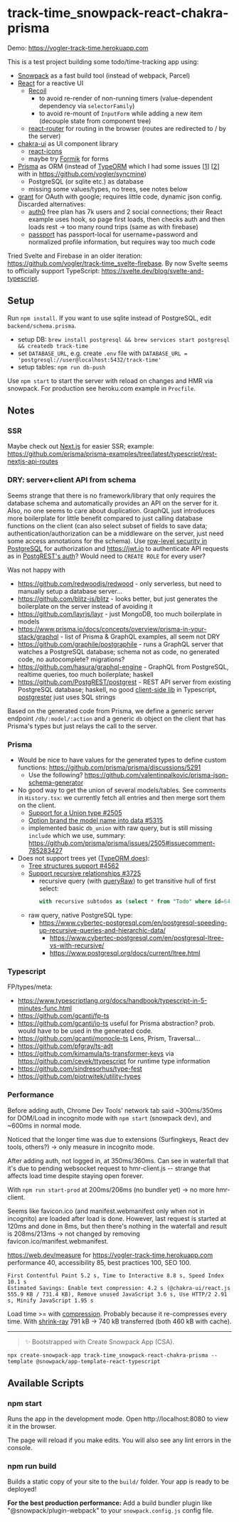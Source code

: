 # track-time_snowpack-react-chakra-prisma

Demo: https://vogler-track-time.herokuapp.com

This is a test project building some todo/time-tracking app using:

- [Snowpack](https://www.snowpack.dev/) as a fast build tool (instead of webpack, Parcel)
- [React](https://reactjs.org/) for a reactive UI
  - [Recoil](https://recoiljs.org/)
    - to avoid re-render of non-running timers (value-dependent dependency via `selectorFamily`)
    - to avoid re-mount of `InputForm` while adding a new item (decouple state from component tree)
  - [react-router](https://reactrouter.com/web) for routing in the browser (routes are redirected to / by the server)
- [chakra-ui](https://chakra-ui.com/) as UI component library
  - [react-icons](https://react-icons.github.io/react-icons)
  - maybe try [Formik](https://formik.org/) for forms
- [Prisma](https://www.prisma.io/) as ORM (instead of [TypeORM](https://github.com/typeorm/typeorm) which I had some issues [[1](https://github.com/typeorm/typeorm/issues/3238)] [[2](https://github.com/typeorm/typeorm/issues/4122)] with in https://github.com/vogler/syncmine)
  - PostgreSQL (or sqlite etc.) as database
  - missing some values/types, no trees, see notes below
- [grant](https://github.com/simov/grant) for OAuth with google; requires little code, dynamic json config. Discarded alternatives:
  - [auth0](https://auth0.com/) free plan has 7k users and 2 social connections; their React example uses hook, so page first loads, then checks auth and then loads rest -> too many round trips (same as with firebase)
  - [passport](https://github.com/jaredhanson/passport) has passport-local for username+password and normalized profile information, but requires way too much code

Tried Svelte and Firebase in an older iteration: https://github.com/vogler/track-time_svelte-firebase.
By now Svelte seems to officially support TypeScript: https://svelte.dev/blog/svelte-and-typescript.

## Setup
Run `npm install`.
If you want to use sqlite instead of PostgreSQL, edit `backend/schema.prisma`.

- setup DB: `brew install postgresql && brew services start postgresql && createdb track-time`
- set `DATABASE_URL`, e.g. create `.env` file with `DATABASE_URL = 'postgresql://user@localhost:5432/track-time'`
- setup tables: `npm run db-push`

Use `npm start` to start the server with reload on changes and HMR via snowpack.
For production see heroku.com example in `Procfile`.

## Notes
### SSR
Maybe check out [Next.js](https://nextjs.org/) for easier SSR; example: https://github.com/prisma/prisma-examples/tree/latest/typescript/rest-nextjs-api-routes

### DRY: server+client API from schema
Seems strange that there is no framework/library that only requires the database schema and automatically provides an API on the server for it.
Also, no one seems to care about duplication. GraphQL just introduces more boilerplate for little benefit compared to just calling database functions on the client (can also select subset of fields to save data; authentication/authorization can be a middleware on the server, just need some access annotations for the schema).
Use [row-level security in PostgreSQL](https://www.postgresql.org/docs/13/ddl-rowsecurity.html) for authorization and https://jwt.io to authenticate API requests as in [PostgREST's auth](https://postgrest.org/en/v7.0.0/auth.html)? Would need to `CREATE ROLE` for every user?

Was not happy with
- https://github.com/redwoodjs/redwood - only serverless, but need to manually setup a database server...
- https://github.com/blitz-js/blitz - looks better, but just generates the boilerplate on the server instead of avoiding it
- https://github.com/layrjs/layr - just MongoDB, too much boilerplate in models
- https://www.prisma.io/docs/concepts/overview/prisma-in-your-stack/graphql - list of Prisma & GraphQL examples, all seem not DRY
- https://github.com/graphile/postgraphile - runs a GraphQL server that watches a PostgreSQL database; schema not as code, no generated code, no autocomplete? migrations?
- https://github.com/hasura/graphql-engine - GraphQL from PostgreSQL, realtime queries, too much boilerplate; haskell
- https://github.com/PostgREST/postgrest - REST API server from existing PostgreSQL database; haskell, no good [client-side lib](https://postgrest.org/en/v7.0.0/ecosystem.html#clientside-libraries) in Typescript, [postgrester](https://github.com/SocialGouv/postgrester) just uses SQL strings

Based on the generated code from Prisma, we define a generic server endpoint `/db/:model/:action` and a generic `db` object on the client that has Prisma's types but just relays the call to the server.

### Prisma
- Would be nice to have values for the generated types to define custom functions: https://github.com/prisma/prisma/discussions/5291
  - Use the following? https://github.com/valentinpalkovic/prisma-json-schema-generator
- No good way to get the union of several models/tables. See comments in `History.tsx`: we currently fetch all entries and then merge sort them on the client.
  - [Support for a Union type #2505](https://github.com/prisma/prisma/issues/2505)
  - [Option brand the model name into data #5315](https://github.com/prisma/prisma/issues/5315)
  - implemented basic `db_union` with raw query, but is still missing `include` which we use, summary: https://github.com/prisma/prisma/issues/2505#issuecomment-785283427
- Does not support trees yet ([TypeORM does](https://typeorm.io/#/tree-entities)):
  - [Tree structures support #4562](https://github.com/prisma/prisma/issues/4562)
  - [Support recursive relationships #3725](https://github.com/prisma/prisma/issues/3725)
    - recursive query (with [queryRaw](https://www.prisma.io/docs/concepts/components/prisma-client/raw-database-access)) to get transitive hull of first select:
      ~~~sql
      with recursive subtodos as (select * from "Todo" where id=64 union select p.* from "Todo" p inner join subtodos s on s.id = p."parentId") select * from subtodos;`
      ~~~
  - raw query, native PostgreSQL type:
    - https://www.cybertec-postgresql.com/en/postgresql-speeding-up-recursive-queries-and-hierarchic-data/
      - https://www.cybertec-postgresql.com/en/postgresql-ltree-vs-with-recursive/
      - https://www.postgresql.org/docs/current/ltree.html

### Typescript
FP/types/meta:
- https://www.typescriptlang.org/docs/handbook/typescript-in-5-minutes-func.html
- https://github.com/gcanti/fp-ts
- https://github.com/gcanti/io-ts useful for Prisma abstraction? prob. would have to be used in the generated code.
- https://github.com/gcanti/monocle-ts Lens, Prism, Traversal...
- https://github.com/pfgray/ts-adt
- https://github.com/kimamula/ts-transformer-keys via https://github.com/cevek/ttypescript for runtime type information
- https://github.com/sindresorhus/type-fest
- https://github.com/piotrwitek/utility-types

### Performance
Before adding auth, Chrome Dev Tools' network tab said ~300ms/350ms for DOM/Load in incognito mode with `npm start` (snowpack dev), and ~600ms in normal mode.

Noticed that the longer time was due to extensions (Surfingkeys, React dev tools, others?) -> only measure in incognito mode.

After adding auth, not logged in, at 350ms/360ms. Can see in waterfall that it's due to pending websocket request to hmr-client.js -- strange that affects load time despite staying open forever.

With `npm run start-prod` at 200ms/206ms (no bundler yet) -> no more hmr-client.

Seems like favicon.ico (and manifest.webmanifest only when not in incognito) are loaded after load is done.
However, last request is started at 120ms and done in 8ms, but then there's nothing in the waterfall and result is 208ms/213ms -> not changed by removing favicon.ico/manifest.webmanifest.

https://web.dev/measure for https://vogler-track-time.herokuapp.com performance 40, accessibility 85, best practices 100, SEO 100.

~~~
First Contentful Paint 5.2 s, Time to Interactive 8.8 s, Speed Index 10.1 s
Estimated Savings: Enable text compression: 4.2 s (@chakra-ui/react.js 555.9 KB / 731.4 KB), Remove unused JavaScript 3.6 s, Use HTTP/2 2.91 s, Minify JavaScript 1.95 s
~~~

Load time >= with [compression](https://github.com/expressjs/compression). Probably because it re-compresses every time.
With [shrink-ray](https://github.com/Alorel/shrink-ray) 791 kB -> 740 kB transferred (both 460 kB with cache).

---

> ✨ Bootstrapped with Create Snowpack App (CSA).

~~~
npx create-snowpack-app track-time_snowpack-react-chakra-prisma --template @snowpack/app-template-react-typescript
~~~

## Available Scripts

### npm start

Runs the app in the development mode.
Open http://localhost:8080 to view it in the browser.

The page will reload if you make edits.
You will also see any lint errors in the console.

### npm run build

Builds a static copy of your site to the `build/` folder.
Your app is ready to be deployed!

**For the best production performance:** Add a build bundler plugin like "@snowpack/plugin-webpack" to your `snowpack.config.js` config file.
